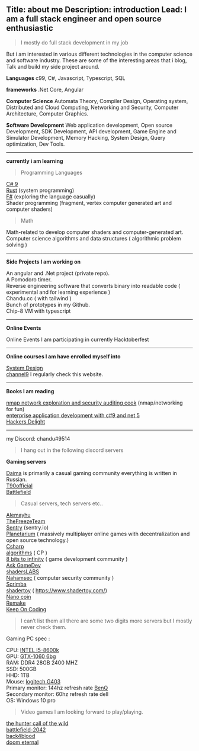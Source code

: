 Title: about me
Description: introduction
Lead: I am a full stack engineer and open source enthusiastic
---

> I mostly do full stack development in my job

But i am interested in various different technologies in the computer science and software industry. These are some of the interesting areas that i blog, Talk and build my side project around.

**Languages** c99, C#, Javascript, Typescript, SQL

**frameworks** .Net Core, Angular

**Computer Science** Automata Theory, Compiler Design, Operating system, Distributed and Cloud Computing, Networking and Security, Computer Architecture, Computer Graphics.

**Software Development** Web application development, Open source Development, SDK Development, API development, Game Engine and Simulator Development,  Memory Hacking, System Design, Query optimization, Dev Tools.

--------------------------

**currently i am learning**
> Programming Languages

[C# 9](https://devblogs.microsoft.com/dotnet/welcome-to-c-9-0/)  
[Rust](https://www.rust-lang.org/) (system programming)  
[F#](https://fsharp.org/) (exploring the language casually)  
Shader programming (fragment, vertex computer generated art and computer shaders)  

> Math  

Math-related to develop computer shaders and computer-generated art. Computer science algorithms and data structures ( algorithmic problem solving )  

--------------------------

**Side Projects I am working on**

An angular and .Net project (private repo).  
A Pomodoro timer.  
Reverse engineering software that converts binary into readable code ( experimental and for learning experience )  
Chandu.cc ( with tailwind )  
Bunch of prototypes in my Github.  
Chip-8 VM with typescript  

--------------------------

**Online Events**

Online Events I am participating in currently Hacktoberfest   

--------------------------

**Online courses I am have enrolled myself into**

[System Design](https://www.algoexpert.io/product)  
[channel9](https://channel9.msdn.com/) I regularly check this website.  

--------------------------
**Books I am reading**

[nmap network exploration and security auditing cook](https://www.packtpub.com/product/nmap-network-exploration-and-security-auditing-cook) (nmap/networking   
for fun)  
[enterprise application development with c#9 and net 5](https://www.packtpub.com/product/enterprise-application-development-with-c-9-and-net-5/9781800209442)  
[Hackers Delight](https://en.wikipedia.org/wiki/Hacker%27s_Delight)

--------------------------

my Discord: chandu#9514
> I hang out in the following discord servers 

**Gaming servers**

[Daima](https://discord.gg/4BwdV9WYYC) is primarily a casual gaming community everything is written in Russian.  
[T90official](https://discord.gg/t90official)  
[Battlefield](https://discord.gg/battlefield)  

> Casual servers, tech servers etc..

[Alemayhu](https://discord.gg/tkP47Gu4rY)  
[TheFreezeTeam](https://discord.gg/Q3UHhJudH7)  
[Sentry](https://discord.gg/CsuUrK8dtm) (sentry.io)  
[Planetarium](https://discord.gg/7PRYPugVND) ( massively multiplayer online games with decentralization and open source technology.)  
[Csharp](https://discord.gg/csharp)  
[algorithms](https://discord.gg/algorithms) ( CP )  
[8 bits to infinity]() ( game development community )  
[Ask GameDev](https://discord.gg/ZBeQe5j7B4)  
[shadersLABS](https://discord.gg/nbQTdRGBcg)  
[Nahamsec]() ( computer security community )  
[Scrimba]( https://discord.gg/uuNkNrRRre)  
[shadertoy](https://discord.gg/ZCSrZmukbM) ( https://www.shadertoy.com/)  
[Nano coin]()  
[Remake](https://discord.gg/e8vMBScfcq)  
[Keep On Coding](https://discord.gg/DkwcAWQ5Ue)  

> I can’t list them all there are some two digits more servers but I mostly never check them.


Gaming PC spec : 

CPU: [INTEL I5-8600k](https://www.intel.in/content/www/in/en/products/sku/126685/intel-core-i58600k-processor-9m-cache-up-to-4-30-ghz/specifications.html)  
GPU:  [GTX-1060 6bg](https://www.nvidia.com/en-in/geforce/products/10series/geforce-gtx-1060/)  
RAM: DDR4 28GB 2400 MHZ  
SSD: 500GB  
HHD: 1TB  
Mouse:  [logitech G403](https://www.logitechg.com/en-in/products/gaming-mice/g403-hero-gaming-mouse.910-005634.html)  
Primary monitor: 144hz refresh rate [BenQ](https://zowie.benq.com/en/product/monitor/xl/xl2411p.html)  
Secondary monitor: 60hz refresh rate dell  
OS: Windows 10 pro  


> Video games I am looking forward to play/playing.

[the hunter call of the wild](https://store.steampowered.com/app/518790/theHunter_Call_of_the_Wild/)  
[battlefield-2042](https://www.ea.com/en-gb/games/battlefield/battlefield-2042)  
[back4blood](https://www.back4blood.com/en-us)  
[doom eternal](https://bethesda.net/en/game/doom)  

